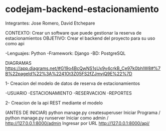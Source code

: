 # codejam-backend-estacionamiento

Integrantes:
Jose Romero,
David Etchepare

CONTEXTO: Crear un software que puede gestionar la reserva de estacionamientos
OBJETIVO: Crear el backend del proyecto para su uso como api

-Lenguajes: Python
-Framework: Django
-BD: PostgreSQL

DIAGRAMAS
https://app.diagrams.net/#G19o4BcQwNS1sUx9v4crkB_Ce97k0bhlW8#%7B%22pageId%22%3A%2241Ot3Z05FS2fZJmvjQ9E%22%7D

1- Creacion del modelo de datos de reserva de estacionamientos

-USUARIO
-ESTACIONAMIENTO
-RESERVACION
-REPORTES

2- Creacion de la api REST mediante el modelo

(ANTES DE INICIAR)
python manage.py createsuperuser
Iniciar Programa / python manage.py runserver
Iniciar como admin / http://127.0.0.1:8000/admin
Ingresar por URL http://127.0.0.1:8000/api/


